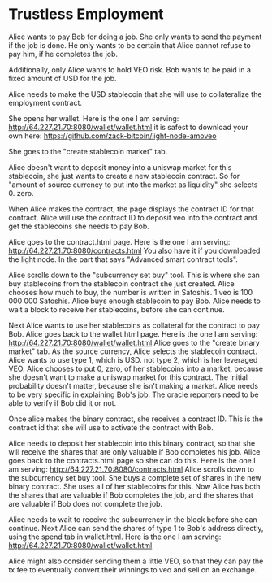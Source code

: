 Trustless Employment
=============

Alice wants to pay Bob for doing a job. She only wants to send the payment if the job is done. He only wants to be certain that Alice cannot refuse to pay him, if he completes the job.

Additionally, only Alice wants to hold VEO risk. Bob wants to be paid in a fixed amount of USD for the job.

Alice needs to make the USD stablecoin that she will use to collateralize the employment contract.

She opens her wallet.
Here is the one I am serving: http://64.227.21.70:8080/wallet/wallet.html
it is safest to download your own here: https://github.com/zack-bitcoin/light-node-amoveo

She goes to the "create stablecoin market" tab.

Alice doesn't want to deposit money into a uniswap market for this stablecoin, she just wants to create a new stablecoin contract. So for "amount of source currency to put into the market as liquidity" she selects 0. zero.

When Alice makes the contract, the page displays the contract ID for that contract. Alice will use the contract ID to deposit veo into the contract and get the stablecoins she needs to pay Bob.

Alice goes to the contract.html page.
Here is the one I am serving: http://64.227.21.70:8080/contracts.html
You also have it if you downloaded the light node. In the part that says "Advanced smart contract tools".

Alice scrolls down to the "subcurrency set buy" tool. This is where she can buy stablecoins from the stablecoin contract she just created. Alice chooses how much to buy, the number is written in Satoshis. 1 veo is 100 000 000 Satoshis.
Alice buys enough stablecoin to pay Bob.
Alice needs to wait a block to receive her stablecoins, before she can continue.

Next Alice wants to use her stablecoins as collateral for the contract to pay Bob.
Alice goes back to the wallet.html page.
Here is the one I am serving: http://64.227.21.70:8080/wallet/wallet.html
Alice goes to the "create binary market" tab.
As the source currency, Alice selects the stablecoin contract. Alice wants to use type 1, which is USD. not type 2, which is her leveraged VEO.
Alice chooses to put 0, zero, of her stablecoins into a market, because she doesn't want to make a uniswap market for this contract.
The initial probability doesn't matter, because she isn't making a market.
Alice needs to be very specific in explaining Bob's job. The oracle reporters need to be able to verify if Bob did it or not.

Once alice makes the binary contract, she receives a contract ID. This is the contract id that she will use to activate the contract with Bob.

Alice needs to deposit her stablecoin into this binary contract, so that she will receive the shares that are only valuable if Bob completes his job. Alice goes back to the contracts.html page so she can do this.
Here is the one I am serving: http://64.227.21.70:8080/contracts.html
Alice scrolls down to the subcurrency set buy tool. She buys a complete set of shares in the new binary contract. She uses all of her stablecoins for this.
Now Alice has both the shares that are valuable if Bob completes the job, and the shares that are valuable if Bob does not complete the job.

Alice needs to wait to receive the subcurrency in the block before she can continue.
Next Alice can send the shares of type 1 to Bob's address directly, using the spend tab in wallet.html.
Here is the one I am serving: http://64.227.21.70:8080/wallet/wallet.html

Alice might also consider sending them a little VEO, so that they can pay the tx fee to eventually convert their winnings to veo and sell on an exchange.

